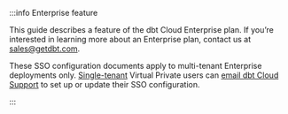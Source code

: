 :::info Enterprise feature

This guide describes a feature of the dbt Cloud Enterprise plan. If you’re interested in learning more about an Enterprise plan, contact us at [sales@getdbt.com](mailto:sales@getdbt.com).

These SSO configuration documents apply to multi-tenant Enterprise deployments only. [Single-tenant](/docs/cloud/about-cloud/tenancy#single-tenant) Virtual Private users can [email dbt Cloud Support](mailto:support@getdbt.com) to set up or update their SSO configuration. 

:::
